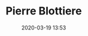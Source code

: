 ---
title: Pierre Blottiere
name: Blottiere
date: 2020-03-19 13:53
objective: Approfondir mes connaissances en Python et avoir des projets a présenter durant mes entretiens.
short_description: J'habite en banlieue Parisienne, j'ai 23 ans. Passionné par l'informatique depuis le Lycée, je fais pas mal de sport et de musique. 
template: students
region: ILE DE FRANCE
description:
    Possédant actuellement un BTS SIO, je possède des connaissance en Python, C, Java, Base de données, Systemes et Réseaux.
    Je souhaite activement suivre cette formation diplômante et maitriser parfaitement l’utilisation de Python pour me positionner au plus vite sur le marché du travail.
image: pierre1.png
public: True 
projects:
  - title: Présentez-vous !
    description: Mon projet 1 a été validé par Angel , voici un lien vers mon LinkedIn.
    image: pierre/projet1.png
    link: https://www.linkedin.com/in/pierre-blotti%C3%A8re-12a67814a/
    finished: true
  - title: Intégrez la communauté OpenClassrooms !
    description: Une présentation de moi-même et un lien vers mon LinkedIn.
    image: pierre/projet2.png
    link: https://github.com/PeyoData
    finished: true
---